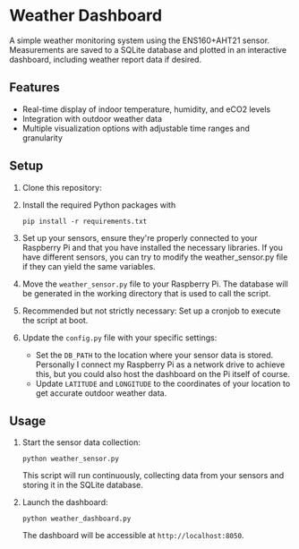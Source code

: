 # Weather Dashboard

A simple weather monitoring system using the ENS160+AHT21 sensor. Measurements are saved to a SQLite database and plotted in an interactive dashboard, including weather report data if desired.

## Features
- Real-time display of indoor temperature, humidity, and eCO2 levels
- Integration with outdoor weather data
- Multiple visualization options with adjustable time ranges and granularity

## Setup

1. Clone this repository:

2. Install the required Python packages with 

    ```
   pip install -r requirements.txt
   ```

3. Set up your sensors, ensure they're properly connected to your Raspberry Pi and that you have installed the necessary libraries. If you have different sensors, you can try to modify the weather_sensor.py file if they can yield the same variables.

4. Move the ```weather_sensor.py``` file to your Raspberry Pi. The database will be generated in the working directory that is used to call the script.

5. Recommended but not strictly necessary: Set up a cronjob to execute the script at boot.

6. Update the `config.py` file with your specific settings:
   - Set the `DB_PATH` to the location where your sensor data is stored. Personally I connect my Raspberry Pi as a network drive to achieve this, but you could also host the dashboard on the Pi itself of course.
   - Update `LATITUDE` and `LONGITUDE` to the coordinates of your location to get accurate outdoor weather data.

## Usage

1. Start the sensor data collection:
   ```
   python weather_sensor.py
   ```
   This script will run continuously, collecting data from your sensors and storing it in the SQLite database.

2. Launch the dashboard:
   ```
   python weather_dashboard.py
   ```
   The dashboard will be accessible at `http://localhost:8050`.
